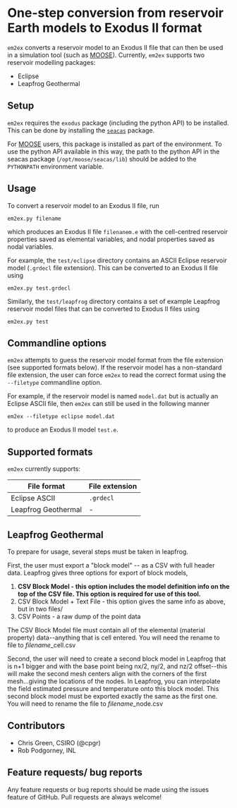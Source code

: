 # One-step conversion from reservoir Earth models to Exodus II format

`em2ex` converts a reservoir model to an Exodus II file that can then be used in
a simulation tool (such as [MOOSE](http://www.mooseframework.org)). Currently, `em2ex`
supports two reservoir modelling packages:

- Eclipse
- Leapfrog Geothermal

## Setup

`em2ex` requires the `exodus` package (including the python API) to be installed. This can be done by installing the [`seacas`](https://github.com/gsjaardema/seacas) package.

For [MOOSE](http://www.mooseframework.org) users, this package is installed as part of
the environment. To use the python API available in this way, the path to the python API in the seacas package (`/opt/moose/seacas/lib`) should be added to the `PYTHONPATH` environment variable.

## Usage

To convert a reservoir model to an Exodus II file, run

```
em2ex.py filename
```

which produces an Exodus II file `filenanem.e` with the cell-centred reservoir properties saved
as elemental variables, and nodal properties saved as nodal variables.

For example, the `test/eclipse` directory contains an ASCII Eclipse reservoir model (`.grdecl` file extension). This can be converted to an Exodus II file using
```
em2ex.py test.grdecl
```

Similarly, the `test/leapfrog` directory contains a set of example Leapfrog reservoir model files that can be converted to Exodus II files using
```
em2ex.py test
```

## Commandline options

`em2ex` attempts to guess the reservoir model format from the file extension (see supported formats below). If the reservoir model has a non-standard file extension, the user can force
`em2ex` to read the correct format using the `--filetype` commandline option.

For example, if the reservoir model is named `model.dat` but is actually an Eclipse ASCII
file, then `em2ex` can still be used in the following manner

```
em2ex --filetype eclipse model.dat
```

to produce an Exodus II model `test.e`.

## Supported formats

`em2ex` currently supports:

| File format | File extension |
| ----------- | -------------- |
| Eclipse ASCII | `.grdecl`      |
| Leapfrog Geothermal | - |

## Leapfrog Geothermal

To prepare for usage, several steps must be taken in leapfrog.

First, the user must export a "block model" -- as a CSV with full header data.  Leapfrog gives three options for export of block models,

  1. **CSV Block Model - this option includes the model definition info on the top of the CSV file.  This option is required for use of this tool.**
  2. CSV Block Model + Text File - this option gives the same info as above, but in two files/
  3. CSV Points - a raw dump of the point data

The CSV Block Model file must contain all of the elemental (material property) data--anything that is cell entered.  You will need the rename to file to *filename*_cell.csv

Second, the user will need to create a second block model in Leapfrog that is n+1 bigger and with the base point being nx/2, ny/2, and nz/2 offset--this will make the second mesh centers align with the corners of the first mesh...giving the locations of the nodes.  In Leapfrog, you can interpolate the field estimated pressure and temperature onto this block model.  This second block model must be exported exactly the same as the first one.  You will need to rename the file to *filename*_node.csv

## Contributors

- Chris Green, CSIRO (@cpgr)
- Rob Podgorney, INL

## Feature requests/ bug reports

Any feature requests or bug reports should be made using the issues feature of GitHub. Pull requests are always welcome!
